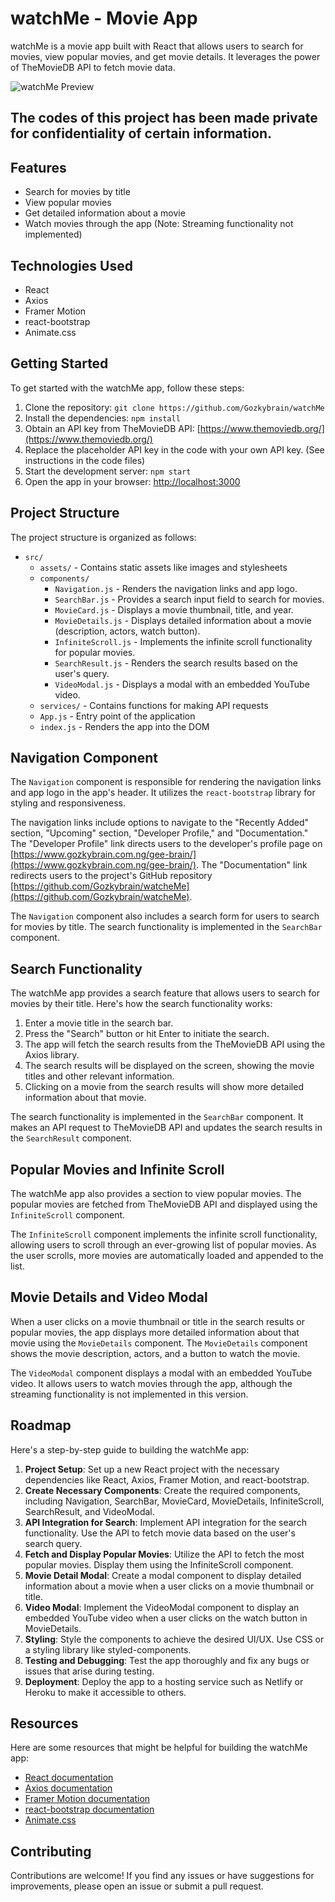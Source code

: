 # watchMe - Movie App

watchMe is a movie app built with React that allows users to search for movies, view popular movies, and get movie details. It leverages the power of TheMovieDB API to fetch movie data.

![watchMe Preview](https://watcheme.netlify.app/static/media/watchMe.9ed55719305fd8a97431.png)
## The codes of this project has been made private for confidentiality of certain information.

## Features

- Search for movies by title
- View popular movies
- Get detailed information about a movie
- Watch movies through the app (Note: Streaming functionality not implemented)

## Technologies Used

- React
- Axios
- Framer Motion
- react-bootstrap
- Animate.css

## Getting Started

To get started with the watchMe app, follow these steps:

1. Clone the repository: `git clone https://github.com/Gozkybrain/watchMe`
2. Install the dependencies: `npm install`
3. Obtain an API key from TheMovieDB API: [https://www.themoviedb.org/](https://www.themoviedb.org/)
4. Replace the placeholder API key in the code with your own API key. (See instructions in the code files)
5. Start the development server: `npm start`
6. Open the app in your browser: [http://localhost:3000](http://localhost:3000)

## Project Structure

The project structure is organized as follows:

- `src/`
  - `assets/` - Contains static assets like images and stylesheets
  - `components/`
    - `Navigation.js` - Renders the navigation links and app logo.
    - `SearchBar.js` - Provides a search input field to search for movies.
    - `MovieCard.js` - Displays a movie thumbnail, title, and year.
    - `MovieDetails.js` - Displays detailed information about a movie (description, actors, watch button).
    - `InfiniteScroll.js` - Implements the infinite scroll functionality for popular movies.
    - `SearchResult.js` - Renders the search results based on the user's query.
    - `VideoModal.js` - Displays a modal with an embedded YouTube video.
  - `services/` - Contains functions for making API requests
  - `App.js` - Entry point of the application
  - `index.js` - Renders the app into the DOM

## Navigation Component

The `Navigation` component is responsible for rendering the navigation links and app logo in the app's header. It utilizes the `react-bootstrap` library for styling and responsiveness.

The navigation links include options to navigate to the "Recently Added" section, "Upcoming" section, "Developer Profile," and "Documentation." The "Developer Profile" link directs users to the developer's profile page on [https://www.gozkybrain.com.ng/gee-brain/](https://www.gozkybrain.com.ng/gee-brain/). The "Documentation" link redirects users to the project's GitHub repository [https://github.com/Gozkybrain/watcheMe](https://github.com/Gozkybrain/watcheMe).

The `Navigation` component also includes a search form for users to search for movies by title. The search functionality is implemented in the `SearchBar` component.

## Search Functionality

The watchMe app provides a search feature that allows users to search for movies by their title. Here's how the search functionality works:

1. Enter a movie title in the search bar.
2. Press the "Search" button or hit Enter to initiate the search.
3. The app will fetch the search results from the TheMovieDB API using the Axios library.
4. The search results will be displayed on the screen, showing the movie titles and other relevant information.
5. Clicking on a movie from the search results will show more detailed information about that movie.

The search functionality is implemented in the `SearchBar` component. It makes an API request to TheMovieDB API and updates the search results in the `SearchResult` component.

## Popular Movies and Infinite Scroll

The watchMe app also provides a section to view popular movies. The popular movies are fetched from TheMovieDB API and displayed using the `InfiniteScroll` component.

The `InfiniteScroll` component implements the infinite scroll functionality, allowing users to scroll through an ever-growing list of popular movies. As the user scrolls, more movies are automatically loaded and appended to the list.

## Movie Details and Video Modal

When a user clicks on a movie thumbnail or title in the search results or popular movies, the app displays more detailed information about that movie using the `MovieDetails` component. The `MovieDetails` component shows the movie description, actors, and a button to watch the movie.

The `VideoModal` component displays a modal with an embedded YouTube video. It allows users to watch movies through the app, although the streaming functionality is not implemented in this version.

## Roadmap

Here's a step-by-step guide to building the watchMe app:

1. **Project Setup**: Set up a new React project with the necessary dependencies like React, Axios, Framer Motion, and react-bootstrap.
2. **Create Necessary Components**: Create the required components, including Navigation, SearchBar, MovieCard, MovieDetails, InfiniteScroll, SearchResult, and VideoModal.
3. **API Integration for Search**: Implement API integration for the search functionality. Use the API to fetch movie data based on the user's search query.
4. **Fetch and Display Popular Movies**: Utilize the API to fetch the most popular movies. Display them using the InfiniteScroll component.
5. **Movie Detail Modal**: Create a modal component to display detailed information about a movie when a user clicks on a movie thumbnail or title.
6. **Video Modal**: Implement the VideoModal component to display an embedded YouTube video when a user clicks on the watch button in MovieDetails.
7. **Styling**: Style the components to achieve the desired UI/UX. Use CSS or a styling library like styled-components.
8. **Testing and Debugging**: Test the app thoroughly and fix any bugs or issues that arise during testing.
9. **Deployment**: Deploy the app to a hosting service such as Netlify or Heroku to make it accessible to others.

## Resources

Here are some resources that might be helpful for building the watchMe app:

- [React documentation](https://reactjs.org/docs)
- [Axios documentation](https://axios-http.com/docs/intro)
- [Framer Motion documentation](https://www.framer.com/api/motion/)
- [react-bootstrap documentation](https://react-bootstrap.github.io/)
- [Animate.css](https://animate.style/)


## Contributing

Contributions are welcome! If you find any issues or have suggestions for improvements, please open an issue or submit a pull request.


